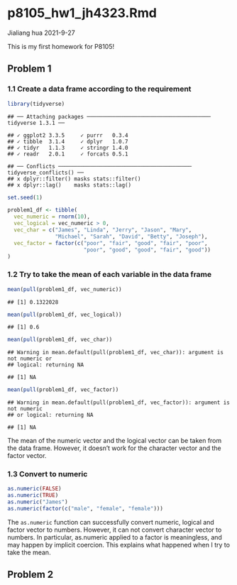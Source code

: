 p8105\_hw1\_jh4323.Rmd
================
Jialiang hua
2021-9-27

This is my first homework for P8105!

## Problem 1

### 1.1 Create a data frame according to the requirement

``` r
library(tidyverse)
```

    ## ── Attaching packages ─────────────────────────────────────── tidyverse 1.3.1 ──

    ## ✓ ggplot2 3.3.5     ✓ purrr   0.3.4
    ## ✓ tibble  3.1.4     ✓ dplyr   1.0.7
    ## ✓ tidyr   1.1.3     ✓ stringr 1.4.0
    ## ✓ readr   2.0.1     ✓ forcats 0.5.1

    ## ── Conflicts ────────────────────────────────────────── tidyverse_conflicts() ──
    ## x dplyr::filter() masks stats::filter()
    ## x dplyr::lag()    masks stats::lag()

``` r
set.seed(1)

problem1_df <- tibble(
  vec_numeric = rnorm(10),
  vec_logical = vec_numeric > 0,
  vec_char = c("James", "Linda", "Jerry", "Jason", "Mary", 
               "Michael", "Sarah", "David", "Betty", "Joseph"),
  vec_factor = factor(c("poor", "fair", "good", "fair", "poor", 
                        "poor", "good", "good", "fair", "good"))
)
```

### 1.2 Try to take the mean of each variable in the data frame

``` r
mean(pull(problem1_df, vec_numeric))
```

    ## [1] 0.1322028

``` r
mean(pull(problem1_df, vec_logical))
```

    ## [1] 0.6

``` r
mean(pull(problem1_df, vec_char))
```

    ## Warning in mean.default(pull(problem1_df, vec_char)): argument is not numeric or
    ## logical: returning NA

    ## [1] NA

``` r
mean(pull(problem1_df, vec_factor))
```

    ## Warning in mean.default(pull(problem1_df, vec_factor)): argument is not numeric
    ## or logical: returning NA

    ## [1] NA

The mean of the numeric vector and the logical vector can be taken from
the data frame. However, it doesn’t work for the character vector and
the factor vector.

### 1.3 Convert to numeric

``` r
as.numeric(FALSE)
as.numeric(TRUE)
as.numeric("James")
as.numeric(factor(c("male", "female", "female")))
```

The `as.numeric` function can successfully convert numeric, logical and
factor vector to numbers. However, it can not convert character vector
to numbers. In particular, as.numeric applied to a factor is
meaningless, and may happen by implicit coercion. This explains what
happened when I try to take the mean.

## Problem 2
